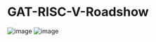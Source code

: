 # GAT-RISC-V-Roadshow
![image](https://github.com/user-attachments/assets/86fb75e4-da0c-469a-b830-46d0eea80133)
![image](https://github.com/user-attachments/assets/119b404d-b93a-437c-8fc9-b07d01dba152)
